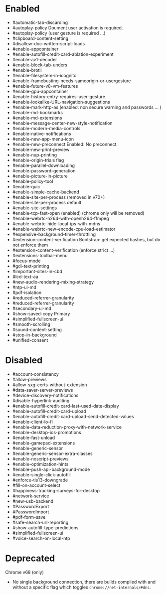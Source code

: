 Enabled
=======

* #automatic-tab-discarding
* #autoplay-policy					Doument user activation is required.
* #autoplay-policy                  (user gesture is required ...)
* #clipboard-content-setting
* #disallow-doc-written-script-loads
* #enable-appcontainer
* #enable-autofill-credit-card-ablation-experiment
* #enable-av1-decoder
* #enable-block-tab-unders
* #enable-brotli
* #enable-filesystem-in-icognito
* #enable-framebusting-needs-sameorigin-or-usergesture 
* #enable-future-v8-vm-features
* #enable-gpu-appcontainer
* #enable-history-entry-requires-user-gesture
* #enable-lookalike-URL-navigation-suggestions
* #enable-mark-http-as (enabled: non secure warning and passwords ... )
* #enable-md-bookmarks
* #enable-md-extensions
* #enable-message-center-new-style-notification
* #enable-modern-media-controls
* #enable-native-notifications
* #enable-new-app-menu-icon
* #enable-new-preconnect				Enabled: No preconnect.
* #enable-new-print-preview
* #enable-nup-printing
* #enable-origin-trials flag
* #enable-parallel-downloading
* #enable-password-generation
* #enable-picture-in-picture
* #enable-policy-tool
* #enable-quic
* #enable-simple-cache-backend
* #enable-site-per-process 			(removed in v70+)
* #enable-site-per-process     default
* #enable-site-settings
* #enable-tcp-fast-open (enabled)       (chrome only will be removed)
* #enable-webrtc-h264-with-openh264-ffmpeg
* #enable-webrtc-hide-local-ips-with-mdns
* #enable-webrtc-new-encode-cpu-load-estimator
* #expensive-background-timer-throttling
* #extension-content-verification		Bootstrap: get expected hashes, but do not enforce them
* #extension-content-verification       (enforce strict ...)
* #extensions-toolbar-menu
* #focus-mode
* #gdi-text-printing
* #important-sites-in-cbd
* #lcd-text-aa
* #new-audio-rendering-mixing-strategy
* #ntp-ui-md
* #pdf-isolation
* #reduced-referrer-granularity
* #reduced-referrer-granularity
* #secondary-ui-md
* #show-saved-copy					Primary
* #simplified-fullscreen-ui
* #smooth-scrolling
* #sound-content-setting
* #stop-in-background
* #unified-consent


Disabled
=======

* #account-consistency
* #allow-previews
* #allow-sxg-certs-without-extension
* #data-saver-server-previews
* #device-discovery-notifications
* #disable-hyperlink-auditing
* #enable-autofill-credit-card-last-used-date-display
* #enable-autofill-credit-card-upload
* #enable-autofill-credit-card-upload-send-detected-values
* #enable-client-lo-fi
* #enable-data-reduction-proxy-with-network-service
* #enable-desktop-ios-promotions
* #enable-fast-unload
* #enable-gamepad-extensions
* #enable-generic-sensor
* #enable-generic-sensor-extra-classes
* #enable-noscript-previews
* #enable-optimization-hints
* #enable-push-api-background-mode
* #enable-single-click-autofill
* #enforce-tls13-downgrade
* #fill-on-account-select
* #happiness-tracking-surveys-for-desktop
* #network-service
* #new-usb-backend
* #PasswordExport
* #PasswordImport
* #pdf-form-save
* #safe-search-url-reporting
* #show-autofill-type-predictions
* #simplified-fullscreen-ui
* #voice-search-on-local-ntp


Deprecated
=======

Chrome v68 (only)
* No single background connection, there are builds compiled with and without a specific flag which toggles `chrome://net-internals/#dns`.
